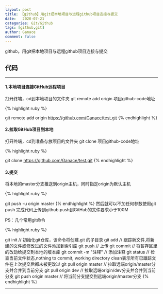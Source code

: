 ```yaml
---
layout: post
title: 【github】用git把本地项目与远程github项目连接与提交
date:   2020-07-21
categories: Git/Github
tags: [github,git]
author: Ganace
comment: false
---
```


github，用git把本地项目与远程github项目连接与提交


## 代码

---

####  1.本地项目连接GitHub远程项目

打开终端，cd到本地项目的文件夹
git remote add origin 项目github-code地址

{% highlight ruby %}

git remote add origin https://github.com/Ganace/test.git
{% endhighlight %}

####  2.拉取GitHub项目到本地

打开终端，cd到准备存放项目的文件夹
git clone 项目github-code地址

{% highlight ruby %}

git clone https://github.com/Ganace/test.git
{% endhighlight %}

####  3.提交

将本地的master分支推送到origin主机，同时指定origin为默认主机

{% highlight ruby %}

git push -u origin master
{% endhighlight %}
然后就可以不加任何参数使用git push 完成代码上传到github
push到GitHub的文件要求小于100M

PS：几个常用git命令

{% highlight ruby %}

git init // 初始化git仓库，该命令将创建.git 的子目录
git add // 跟踪新文件,将新建的文件或修改过的文件添加到索引库
git push // 上传
git commit // 将暂存区里的改动给提交到本地的版本库
git commit -m "注释" // 添加注释
git status // 检查当前文件状态,nothing to commit, working directory clean表示所有已跟踪文件在上次提交后都未被更改过
git pull origin master // 拉取远端origin/master分支并合并到当前分支
git pull origin dev // 拉取远端origin/dev分支并合并到当前分支
git push origin master // 将当前分支提交到远端origin/master分支
{% endhighlight %}

---

